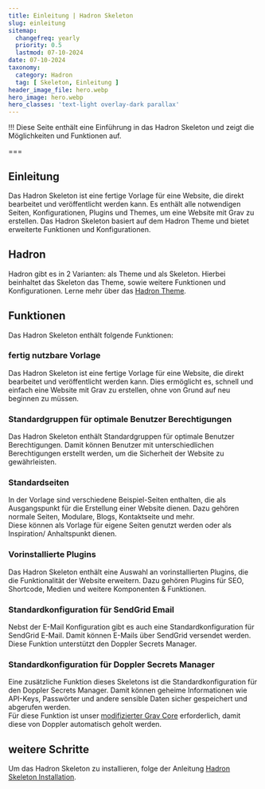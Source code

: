 ```yaml
---
title: Einleitung | Hadron Skeleton
slug: einleitung
sitemap:
  changefreq: yearly
  priority: 0.5
  lastmod: 07-10-2024
date: 07-10-2024
taxonomy:
  category: Hadron
  tag: [ Skeleton, Einleitung ]
header_image_file: hero.webp
hero_image: hero.webp
hero_classes: 'text-light overlay-dark parallax'
---
```


!!! Diese Seite enthält eine Einführung in das Hadron Skeleton und zeigt die Möglichkeiten und Funktionen auf.

===

## Einleitung
Das Hadron Skeleton ist eine fertige Vorlage für eine Website, die direkt bearbeitet und veröffentlicht werden kann. Es enthält alle notwendigen Seiten, Konfigurationen, Plugins und Themes, um eine Website mit Grav zu erstellen. Das Hadron Skeleton basiert auf dem Hadron Theme und bietet erweiterte Funktionen und Konfigurationen.

## Hadron
Hadron gibt es in 2 Varianten: als Theme und als Skeleton. Hierbei beinhaltet das Skeleton das Theme, sowie weitere Funktionen und Konfigurationen. Lerne mehr über das [Hadron Theme](/hadron/theme/einleitung).

## Funktionen
Das Hadron Skeleton enthält folgende Funktionen:

### fertig nutzbare Vorlage
Das Hadron Skeleton ist eine fertige Vorlage für eine Website, die direkt bearbeitet und veröffentlicht werden kann. Dies ermöglicht es, schnell und einfach eine Website mit Grav zu erstellen, ohne von Grund auf neu beginnen zu müssen.

### Standardgruppen für optimale Benutzer Berechtigungen
Das Hadron Skeleton enthält Standardgruppen für optimale Benutzer Berechtigungen. Damit können Benutzer mit unterschiedlichen Berechtigungen erstellt werden, um die Sicherheit der Website zu gewährleisten.

### Standardseiten
In der Vorlage sind verschiedene Beispiel-Seiten enthalten, die als Ausgangspunkt für die Erstellung einer Website dienen. Dazu gehören normale Seiten, Modulare, Blogs, Kontaktseite und mehr.  
Diese können als Vorlage für eigene Seiten genutzt werden oder als Inspiration/ Anhaltspunkt dienen.

### Vorinstallierte Plugins
Das Hadron Skeleton enthält eine Auswahl an vorinstallierten Plugins, die die Funktionalität der Website erweitern. Dazu gehören Plugins für SEO, Shortcode, Medien und weitere Komponenten & Funktionen.

### Standardkonfiguration für SendGrid Email
Nebst der E-Mail Konfiguration gibt es auch eine Standardkonfiguration für SendGrid E-Mail. Damit können E-Mails über SendGrid versendet werden. Diese Funktion unterstützt den Doppler Secrets Manager.

### Standardkonfiguration für Doppler Secrets Manager
Eine zusätzliche Funktion dieses Skeletons ist die Standardkonfiguration für den Doppler Secrets Manager. Damit können geheime Informationen wie API-Keys, Passwörter und andere sensible Daten sicher gespeichert und abgerufen werden.  
Für diese Funktion ist unser [modifizierter Grav Core](https://github.com/Crabston/grav) erforderlich, damit diese von Doppler automatisch geholt werden.

## weitere Schritte
Um das Hadron Skeleton zu installieren, folge der Anleitung [Hadron Skeleton Installation](/hadron/skeleton/installation).
